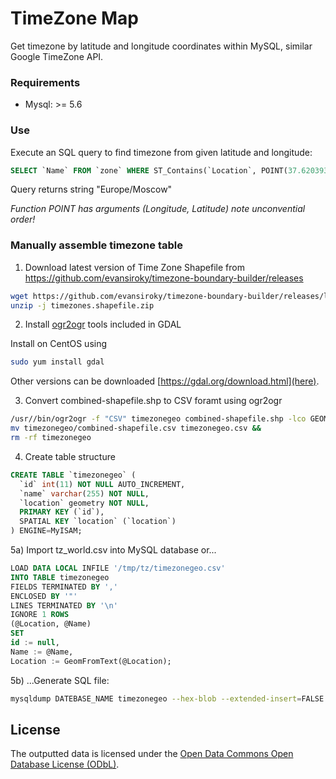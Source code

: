 # TimeZone Map

Get timezone by latitude and longitude coordinates within MySQL, similar Google TimeZone API.

### Requirements

* Mysql: >= 5.6

### Use

Execute an SQL query to find timezone from given latitude and longitude:

```sql
SELECT `Name` FROM `zone` WHERE ST_Contains(`Location`, POINT(37.620393, 55.75396));
```
Query returns string "Europe/Moscow"

*Function POINT has arguments (Longitude, Latitude)*
*note unconvential order!*

### Manually assemble timezone table

1) Download latest version of Time Zone Shapefile from https://github.com/evansiroky/timezone-boundary-builder/releases

```bash
wget https://github.com/evansiroky/timezone-boundary-builder/releases/latest/download/timezones.shapefile.zip &&
unzip -j timezones.shapefile.zip
```

2) Install [ogr2ogr](http://www.osgeo.org) tools included in GDAL

Install on CentOS using
```bash
sudo yum install gdal 
```

Other versions can be downloaded [https://gdal.org/download.html](here).

3) Convert combined-shapefile.shp to CSV foramt using ogr2ogr
```bash
/usr//bin/ogr2ogr -f "CSV" timezonegeo combined-shapefile.shp -lco GEOMETRY=AS_WKT && 
mv timezonegeo/combined-shapefile.csv timezonegeo.csv && 
rm -rf timezonegeo
```

4) Create table structure
```sql
CREATE TABLE `timezonegeo` (
  `id` int(11) NOT NULL AUTO_INCREMENT,
  `name` varchar(255) NOT NULL,
  `location` geometry NOT NULL,
  PRIMARY KEY (`id`),
  SPATIAL KEY `location` (`location`)
) ENGINE=MyISAM;
```

5a) Import tz_world.csv into MySQL database or...
```sql
LOAD DATA LOCAL INFILE '/tmp/tz/timezonegeo.csv'
INTO TABLE timezonegeo 
FIELDS TERMINATED BY ',' 
ENCLOSED BY '"'
LINES TERMINATED BY '\n'
IGNORE 1 ROWS
(@Location, @Name)
SET 
id := null,
Name := @Name,
Location := GeomFromText(@Location);
```

5b) ...Generate SQL file:
```bash
mysqldump DATEBASE_NAME timezonegeo --hex-blob --extended-insert=FALSE -r timezonegeo.sql
``` 
## License

The outputted data is licensed under the [Open Data Commons Open Database License (ODbL)](http://opendatacommons.org/licenses/odbl/).